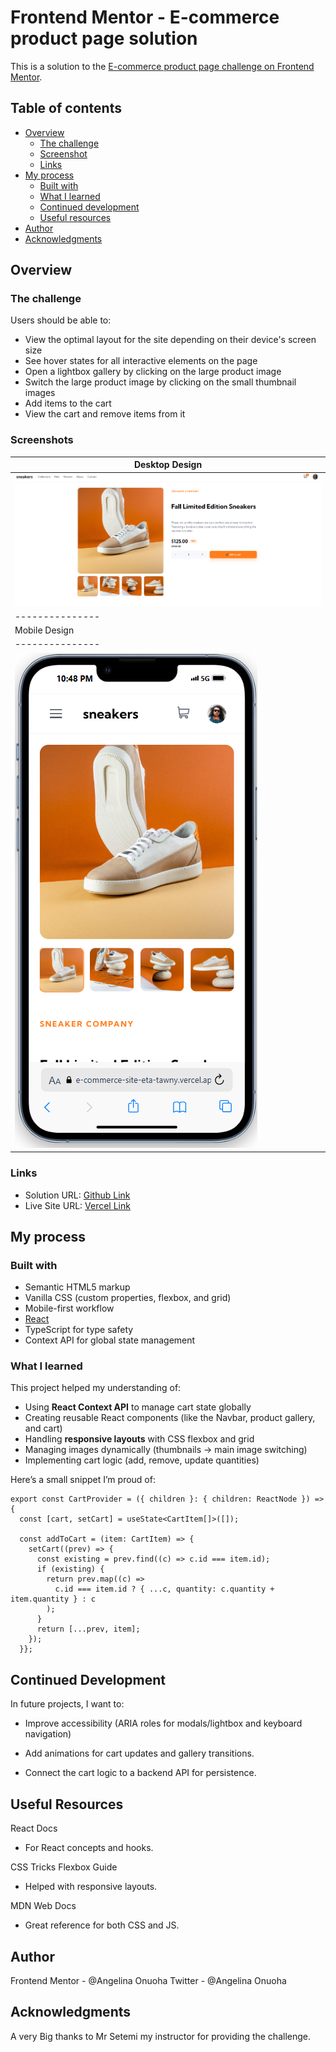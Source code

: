 # Frontend Mentor - E-commerce product page solution

This is a solution to the [E-commerce product page challenge on Frontend Mentor](https://www.frontendmentor.io/challenges/ecommerce-product-page-UPsZ9MJp6).

## Table of contents

- [Overview](#overview)
  - [The challenge](#the-challenge)
  - [Screenshot](#screenshot)
  - [Links](#links)
- [My process](#my-process)
  - [Built with](#built-with)
  - [What I learned](#what-i-learned)
  - [Continued development](#continued-development)
  - [Useful resources](#useful-resources)
- [Author](#author)
- [Acknowledgments](#acknowledgments)

## Overview

### The challenge

Users should be able to:

- View the optimal layout for the site depending on their device's screen size
- See hover states for all interactive elements on the page
- Open a lightbox gallery by clicking on the large product image
- Switch the large product image by clicking on the small thumbnail images
- Add items to the cart
- View the cart and remove items from it


### Screenshots

| Desktop Design|
|---------------|
| ![Mobile Design](./src/assets/Desktop-View.png)|
|---------------|
| Mobile Design |
|---------------|
| ![Desktop Design](./src/assets/Mobile-View.png)|

### Links

- Solution URL: [Github Link](https://your-solution-url.com)
- Live Site URL: [Vercel Link](https://your-live-site-url.com)

## My process

### Built with

- Semantic HTML5 markup
- Vanilla CSS (custom properties, flexbox, and grid)
- Mobile-first workflow
- [React](https://reactjs.org/)
- TypeScript for type safety
- Context API for global state management

### What I learned

This project helped my understanding of:

- Using **React Context API** to manage cart state globally
- Creating reusable React components (like the Navbar, product gallery, and cart)
- Handling **responsive layouts** with CSS flexbox and grid
- Managing images dynamically (thumbnails → main image switching)
- Implementing cart logic (add, remove, update quantities)

Here’s a small snippet I’m proud of:

```tsx
export const CartProvider = ({ children }: { children: ReactNode }) => {
  const [cart, setCart] = useState<CartItem[]>([]);

  const addToCart = (item: CartItem) => {
    setCart((prev) => {
      const existing = prev.find((c) => c.id === item.id);
      if (existing) {
        return prev.map((c) =>
          c.id === item.id ? { ...c, quantity: c.quantity + item.quantity } : c
        );
      }
      return [...prev, item];
    });
  }};

```
## Continued Development

In future projects, I want to:

- Improve accessibility (ARIA roles for modals/lightbox and keyboard navigation)

- Add animations for cart updates and gallery transitions.

- Connect the cart logic to a backend API for persistence.

## Useful Resources

React Docs
 - For React concepts and hooks.

CSS Tricks Flexbox Guide
 - Helped with responsive layouts.

MDN Web Docs
 - Great reference for both CSS and JS.

## Author

Frontend Mentor - @Angelina Onuoha
Twitter - @Angelina Onuoha

## Acknowledgments

A very Big thanks to Mr Setemi my instructor for providing the challenge.